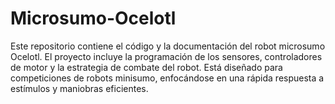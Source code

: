 # Microsumo-Ocelotl
Este repositorio contiene el código y la documentación del robot microsumo Ocelotl. El proyecto incluye la programación de los sensores, controladores de motor y la estrategia de combate del robot. Está diseñado para competiciones de robots minisumo, enfocándose en una rápida respuesta a estímulos y maniobras eficientes.
